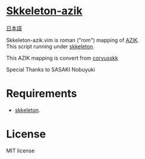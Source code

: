 <meta name="google-site-verification" content="Nctgu7fvw0biilWwBUgl76qGW0aIZgf5HPXl8WALSm0" />

# [Skkeleton-azik](https://github.com/shg-eo/skkeleton-azik)

[日本語](README_JP.md)

Skkeleton-azik.vim is roman ("rom") mapping of [AZIK](http://hp.vector.co.jp/authors/VA002116/azik/azikinfo.htm).  
This script running under [skkeleton](https://github.com/vim-skk/skkeleton).  

This AZIK mapping is convert from [corvusskk](https://github.com/nathancorvussolis/corvusskk)

Special Thanks to SASAKI Nobuyuki

# Requirements
* [skkeleton](https://github.com/vim-skk/skkeleton).

# License
MIT license
